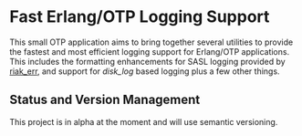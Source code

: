 # Fast Erlang/OTP Logging Support

This small OTP application aims to bring together several utilities to provide the fastest and most efficient logging support for Erlang/OTP applications. This includes the formatting enhancements for SASL logging provided by [riak_err](https://github.com/basho/riak_err), and support for *disk_log* based logging plus a few other things.

## Status and Version Management

This project is in alpha at the moment and will use semantic versioning.
